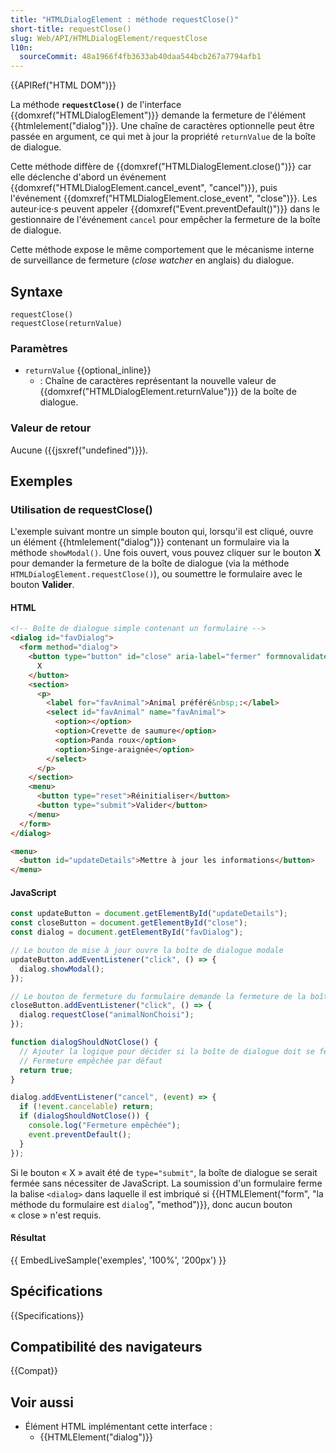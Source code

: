 ```yaml
---
title: "HTMLDialogElement : méthode requestClose()"
short-title: requestClose()
slug: Web/API/HTMLDialogElement/requestClose
l10n:
  sourceCommit: 48a1966f4fb3633ab40daa544bcb267a7794afb1
---
```


{{APIRef("HTML DOM")}}

La méthode **`requestClose()`** de l'interface {{domxref("HTMLDialogElement")}} demande la fermeture de l'élément {{htmlelement("dialog")}}.
Une chaîne de caractères optionnelle peut être passée en argument, ce qui met à jour la propriété `returnValue` de la boîte de dialogue.

Cette méthode diffère de {{domxref("HTMLDialogElement.close()")}} car elle déclenche d'abord un événement {{domxref("HTMLDialogElement.cancel_event", "cancel")}}, puis l'événement {{domxref("HTMLDialogElement.close_event", "close")}}.
Les auteur·ice·s peuvent appeler {{domxref("Event.preventDefault()")}} dans le gestionnaire de l'événement `cancel` pour empêcher la fermeture de la boîte de dialogue.

Cette méthode expose le même comportement que le mécanisme interne de surveillance de fermeture (<i lang="en">close watcher</i> en anglais) du dialogue.

## Syntaxe

```js-nolint
requestClose()
requestClose(returnValue)
```

### Paramètres

- `returnValue` {{optional_inline}}
  - : Chaîne de caractères représentant la nouvelle valeur de {{domxref("HTMLDialogElement.returnValue")}} de la boîte de dialogue.

### Valeur de retour

Aucune ({{jsxref("undefined")}}).

## Exemples

### Utilisation de requestClose()

L'exemple suivant montre un simple bouton qui, lorsqu'il est cliqué, ouvre un élément {{htmlelement("dialog")}} contenant un formulaire via la méthode `showModal()`. Une fois ouvert, vous pouvez cliquer sur le bouton **X** pour demander la fermeture de la boîte de dialogue (via la méthode `HTMLDialogElement.requestClose()`), ou soumettre le formulaire avec le bouton **Valider**.

#### HTML

```html
<!-- Boîte de dialogue simple contenant un formulaire -->
<dialog id="favDialog">
  <form method="dialog">
    <button type="button" id="close" aria-label="fermer" formnovalidate>
      X
    </button>
    <section>
      <p>
        <label for="favAnimal">Animal préféré&nbsp;:</label>
        <select id="favAnimal" name="favAnimal">
          <option></option>
          <option>Crevette de saumure</option>
          <option>Panda roux</option>
          <option>Singe-araignée</option>
        </select>
      </p>
    </section>
    <menu>
      <button type="reset">Réinitialiser</button>
      <button type="submit">Valider</button>
    </menu>
  </form>
</dialog>

<menu>
  <button id="updateDetails">Mettre à jour les informations</button>
</menu>
```

#### JavaScript

```js
const updateButton = document.getElementById("updateDetails");
const closeButton = document.getElementById("close");
const dialog = document.getElementById("favDialog");

// Le bouton de mise à jour ouvre la boîte de dialogue modale
updateButton.addEventListener("click", () => {
  dialog.showModal();
});

// Le bouton de fermeture du formulaire demande la fermeture de la boîte de dialogue
closeButton.addEventListener("click", () => {
  dialog.requestClose("animalNonChoisi");
});

function dialogShouldNotClose() {
  // Ajouter la logique pour décider si la boîte de dialogue doit se fermer.
  // Fermeture empêchée par défaut
  return true;
}

dialog.addEventListener("cancel", (event) => {
  if (!event.cancelable) return;
  if (dialogShouldNotClose()) {
    console.log("Fermeture empêchée");
    event.preventDefault();
  }
});
```

Si le bouton «&nbsp;X&nbsp;» avait été de `type="submit"`, la boîte de dialogue se serait fermée sans nécessiter de JavaScript.
La soumission d'un formulaire ferme la balise `<dialog>` dans laquelle il est imbriqué si {{HTMLElement("form", "la méthode du formulaire est <code>dialog</code>", "method")}}, donc aucun bouton «&nbsp;close&nbsp;» n'est requis.

#### Résultat

{{ EmbedLiveSample('exemples', '100%', '200px') }}

## Spécifications

{{Specifications}}

## Compatibilité des navigateurs

{{Compat}}

## Voir aussi

- Élément HTML implémentant cette interface&nbsp;:
  - {{HTMLElement("dialog")}}
